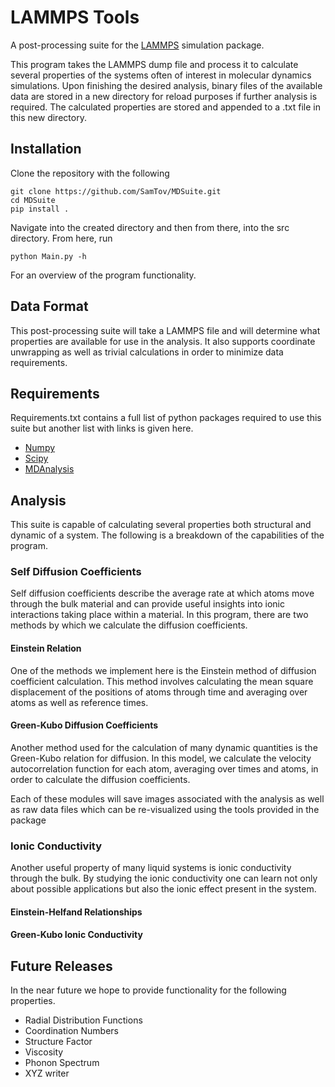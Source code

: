 # LAMMPS Tools
A post-processing suite for the [LAMMPS](https://lammps.sandia.gov/) simulation package.

This program takes the LAMMPS dump file and process it to calculate several properties of the systems often of interest 
in molecular dynamics simulations. Upon finishing the desired analysis, binary files of the available data are stored in a new directory for reload purposes if further analysis is required. The calculated properties are stored and appended to a .txt file in this new directory.

## Installation
Clone the repository with the following
```
git clone https://github.com/SamTov/MDSuite.git
cd MDSuite
pip install .
```
Navigate into the created directory and then from there, into the src directory. From here, run
```
python Main.py -h
```
For an overview of the program functionality. 
## Data Format
This post-processing suite will take a LAMMPS file and will determine what properties are available for use in the 
analysis. It also supports coordinate unwrapping as well as trivial calculations in order to minimize data requirements.

## Requirements
Requirements.txt contains a full list of python packages required to use this suite but another list with links is given 
here.
* [Numpy](https://numpy.org/)
* [Scipy](https://www.scipy.org/)
* [MDAnalysis](https://www.mdanalysis.org/)

## Analysis 
This suite is capable of calculating several properties both structural and dynamic of a system. The following is a 
breakdown of the capabilities of the program.

### Self Diffusion Coefficients
Self diffusion coefficients describe the average rate at which atoms move through the bulk material and can provide 
useful insights into ionic interactions taking place within a material. In this program, there are two methods by which 
we calculate the diffusion coefficients.
#### Einstein Relation
One of the methods we implement here is the Einstein method of diffusion coefficient calculation. This method involves 
calculating the mean square displacement of the positions of atoms through time and averaging over atoms as well as 
reference times. 
#### Green-Kubo Diffusion Coefficients
Another method used for the calculation of many dynamic quantities is the Green-Kubo relation for diffusion. In this 
model, we calculate the velocity autocorrelation function for each atom, averaging over times and atoms, in order to 
calculate the diffusion coefficients.

Each of these modules will save images associated with the analysis as well as raw data files which can be 
re-visualized using the tools provided in the package
### Ionic Conductivity
Another useful property of many liquid systems is ionic conductivity through the bulk. By studying the ionic 
conductivity one can learn not only about possible applications but also the ionic effect present in the system.
#### Einstein-Helfand Relationships
#### Green-Kubo Ionic Conductivity

## Future Releases
In the near future we hope to provide functionality for the following properties. 

* Radial Distribution Functions
* Coordination Numbers
* Structure Factor
* Viscosity
* Phonon Spectrum
* XYZ writer

